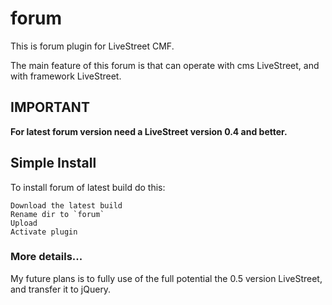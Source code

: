 # forum

This is forum plugin for LiveStreet CMF.

The main feature of this forum is that can operate with cms LiveStreet, and with framework LiveStreet.

## IMPORTANT

**For latest forum version need a LiveStreet version 0.4 and better.**

## Simple Install

To install forum of latest build do this:

	Download the latest build
	Rename dir to `forum`
	Upload
	Activate plugin

### More details...

My future plans is to fully use of the full potential the 0.5 version LiveStreet, and transfer it to jQuery.